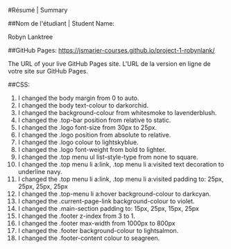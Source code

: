 #Résumé | Summary

##Nom de l'étudiant | Student Name:

Robyn Lanktree 

##GitHub Pages: https://jsmarier-courses.github.io/project-1-robynlank/ 


The URL of your live GitHub Pages site. L'URL de la version en ligne de votre site sur GitHub Pages.



##CSS:

1. I changed the body margin from 0 to auto. 
2. I changed the body text-colour to darkorchid. 
3. I changed the background-colour from whitesmoke to lavenderblush.
4. I changed the .top-bar position from relative to static.
5. I changed the .logo font-size from 30px to 25px.
6. I changed the .logo position from absolute to relative.
7. I changed the .logo colour to lightskyblue.
8. I changed the .logo font-weight from bold to lighter.
9. I changed the .top menu ul list-style-type from none to square. 
10. I changed the .top menu li a:link, .top menu li a:visited text decoration to underline navy.
11. I changed the .top menu li a:link, .top menu li a:visited padding to: 25px, 25px, 25px, 25px
12. I changed the .top-menu li a:hover background-colour to darkcyan.
13. I changed the .current-page-link background-colour to violet.
14. I changed the .main-section padding to: 15px, 25px, 15px, 25px
15. I changed the .footer z-index from 3 to 1. 
16. I changed the .footer max-width from 1000px to 800px 
17. I changed the .footer background-colour to lightsalmon.
18. I changed the .footer-content colour to seagreen.
 